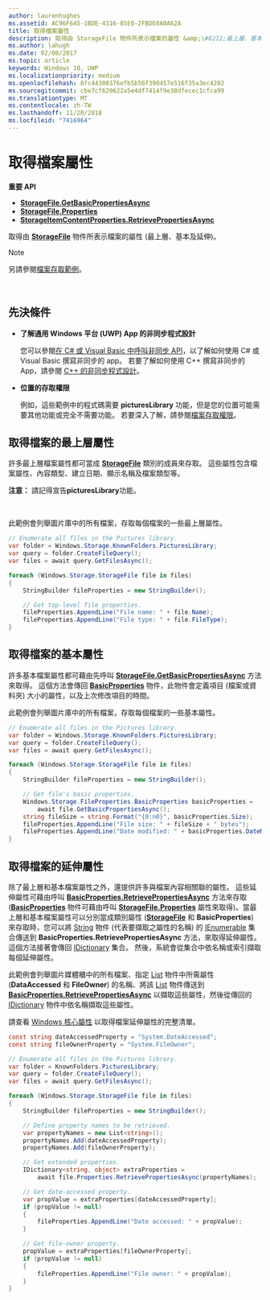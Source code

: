 ```yaml
---
author: laurenhughes
ms.assetid: AC96F645-1BDE-4316-85E0-2FBDE0A0A62A
title: 取得檔案屬性
description: 取得由 StorageFile 物件所表示檔案的屬性 &amp;\#8212;最上層、基本及延伸&amp;\#8212;。
ms.author: lahugh
ms.date: 02/08/2017
ms.topic: article
keywords: Windows 10, UWP
ms.localizationpriority: medium
ms.openlocfilehash: 8fc44300376efb5b56f390457e516f35a3ec4202
ms.sourcegitcommit: cbe7cf620622a5e4df7414f9e38dfecec1cfca99
ms.translationtype: MT
ms.contentlocale: zh-TW
ms.lasthandoff: 11/20/2018
ms.locfileid: "7416964"
---
```

# <a name="get-file-properties"></a>取得檔案屬性



**重要 API**

-   [**StorageFile.GetBasicPropertiesAsync**](https://msdn.microsoft.com/library/windows/apps/hh701737)
-   [**StorageFile.Properties**](https://msdn.microsoft.com/library/windows/apps/br227225)
-   [**StorageItemContentProperties.RetrievePropertiesAsync**](https://msdn.microsoft.com/library/windows/apps/hh770652)

取得由 [**StorageFile**](https://msdn.microsoft.com/library/windows/apps/br227171) 物件所表示檔案的屬性 (最上層、基本及延伸)。

> [!NOTE]
> 另請參閱[檔案存取範例](http://go.microsoft.com/fwlink/p/?linkid=619995)。

 


## <a name="prerequisites"></a>先決條件

-   **了解通用 Windows 平台 (UWP) App 的非同步程式設計**

    您可以參閱[在 C# 或 Visual Basic 中呼叫非同步 API](https://msdn.microsoft.com/library/windows/apps/mt187337)，以了解如何使用 C# 或 Visual Basic 撰寫非同步的 app。 若要了解如何使用 C++ 撰寫非同步的 App，請參閱 [C++ 的非同步程式設計](https://msdn.microsoft.com/library/windows/apps/mt187334)。

-   **位置的存取權限**

    例如，這些範例中的程式碼需要 **picturesLibrary** 功能，但是您的位置可能需要其他功能或完全不需要功能。 若要深入了解，請參閱[檔案存取權限](file-access-permissions.md)。

## <a name="getting-a-files-top-level-properties"></a>取得檔案的最上層屬性

許多最上層檔案屬性都可當成 [**StorageFile**](https://msdn.microsoft.com/library/windows/apps/br227171) 類別的成員來存取。 這些屬性包含檔案屬性、內容類型、建立日期、顯示名稱及檔案類型等。

**注意：** 請記得宣告**picturesLibrary**功能。

 

此範例會列舉圖片庫中的所有檔案，存取每個檔案的一些最上層屬性。

```csharp
// Enumerate all files in the Pictures library.
var folder = Windows.Storage.KnownFolders.PicturesLibrary;
var query = folder.CreateFileQuery();
var files = await query.GetFilesAsync();

foreach (Windows.Storage.StorageFile file in files)
{
    StringBuilder fileProperties = new StringBuilder();

    // Get top-level file properties.
    fileProperties.AppendLine("File name: " + file.Name);
    fileProperties.AppendLine("File type: " + file.FileType);
}
```

## <a name="getting-a-files-basic-properties"></a>取得檔案的基本屬性

許多基本檔案屬性都可藉由先呼叫 [**StorageFile.GetBasicPropertiesAsync**](https://msdn.microsoft.com/library/windows/apps/hh701737) 方法來取得。 這個方法會傳回 [**BasicProperties**](https://msdn.microsoft.com/library/windows/apps/br212113) 物件，此物件會定義項目 (檔案或資料夾) 大小的屬性，以及上次修改項目的時間。

此範例會列舉圖片庫中的所有檔案，存取每個檔案的一些基本屬性。

```csharp
// Enumerate all files in the Pictures library.
var folder = Windows.Storage.KnownFolders.PicturesLibrary;
var query = folder.CreateFileQuery();
var files = await query.GetFilesAsync();

foreach (Windows.Storage.StorageFile file in files)
{
    StringBuilder fileProperties = new StringBuilder();

    // Get file's basic properties.
    Windows.Storage.FileProperties.BasicProperties basicProperties =
        await file.GetBasicPropertiesAsync();
    string fileSize = string.Format("{0:n0}", basicProperties.Size);
    fileProperties.AppendLine("File size: " + fileSize + " bytes");
    fileProperties.AppendLine("Date modified: " + basicProperties.DateModified);
}
 ```

## <a name="getting-a-files-extended-properties"></a>取得檔案的延伸屬性

除了最上層和基本檔案屬性之外，還提供許多與檔案內容相關聯的屬性。 這些延伸屬性可藉由呼叫 [**BasicProperties.RetrievePropertiesAsync**](https://msdn.microsoft.com/library/windows/apps/br212124) 方法來存取 ([**BasicProperties**](https://msdn.microsoft.com/library/windows/apps/br212113) 物件可藉由呼叫 [**StorageFile.Properties**](https://msdn.microsoft.com/library/windows/apps/br227225) 屬性來取得)。當最上層和基本檔案屬性可以分別當成類別屬性 ([**StorageFile**](https://msdn.microsoft.com/library/windows/apps/br227171) 和 **BasicProperties**) 來存取時，您可以將 [String](http://go.microsoft.com/fwlink/p/?LinkID=325032) 物件 (代表要擷取之屬性的名稱) 的 [IEnumerable](http://go.microsoft.com/fwlink/p/?LinkID=313091) 集合傳送到 **BasicProperties.RetrievePropertiesAsync** 方法，來取得延伸屬性。 這個方法接著會傳回 [IDictionary](http://go.microsoft.com/fwlink/p/?LinkId=325238) 集合。 然後，系統會從集合中依名稱或索引擷取每個延伸屬性。

此範例會列舉圖片媒體櫃中的所有檔案、指定 [List](http://go.microsoft.com/fwlink/p/?LinkID=325246) 物件中所需屬性 (**DataAccessed** 和 **FileOwner**) 的名稱、將該 [List](http://go.microsoft.com/fwlink/p/?LinkID=325246) 物件傳送到 [**BasicProperties.RetrievePropertiesAsync**](https://msdn.microsoft.com/library/windows/apps/br212124) 以擷取這些屬性，然後從傳回的 [IDictionary](http://go.microsoft.com/fwlink/p/?LinkId=325238) 物件中依名稱擷取這些屬性。

請查看 [Windows 核心屬性](https://msdn.microsoft.com/library/windows/desktop/mt805470) 以取得檔案延伸屬性的完整清單。

```csharp
const string dateAccessedProperty = "System.DateAccessed";
const string fileOwnerProperty = "System.FileOwner";

// Enumerate all files in the Pictures library.
var folder = KnownFolders.PicturesLibrary;
var query = folder.CreateFileQuery();
var files = await query.GetFilesAsync();

foreach (Windows.Storage.StorageFile file in files)
{
    StringBuilder fileProperties = new StringBuilder();

    // Define property names to be retrieved.
    var propertyNames = new List<string>();
    propertyNames.Add(dateAccessedProperty);
    propertyNames.Add(fileOwnerProperty);

    // Get extended properties.
    IDictionary<string, object> extraProperties =
        await file.Properties.RetrievePropertiesAsync(propertyNames);

    // Get date-accessed property.
    var propValue = extraProperties[dateAccessedProperty];
    if (propValue != null)
    {
        fileProperties.AppendLine("Date accessed: " + propValue);
    }

    // Get file-owner property.
    propValue = extraProperties[fileOwnerProperty];
    if (propValue != null)
    {
        fileProperties.AppendLine("File owner: " + propValue);
    }
}
```

 

 
